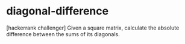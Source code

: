 # diagonal-difference
[hackerrank challenger] Given a square matrix, calculate the absolute difference between the sums of its diagonals. 
